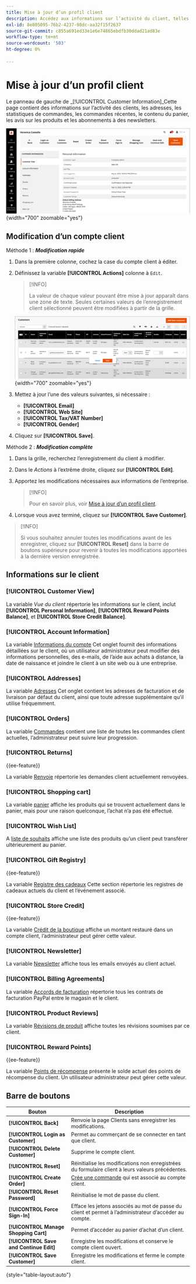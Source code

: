 ```yaml
---
title: Mise à jour d’un profil client
description: Accédez aux informations sur l’activité du client, telles que le moment où le client s’est connecté ou s’est déconnecté pour la dernière fois de son compte, et mettez à jour son profil.
exl-id: 8e805095-76b2-4237-98dc-aa32f15f2637
source-git-commit: c855a691ed33e1e6e74865ebdfb30ddad21ad83e
workflow-type: tm+mt
source-wordcount: '503'
ht-degree: 0%

---
```


# Mise à jour d’un profil client

Le panneau de gauche de _[!UICONTROL Customer Information]_Cette page contient des informations sur l’activité des clients, les adresses, les statistiques de commandes, les commandes récentes, le contenu du panier, les avis sur les produits et les abonnements à des newsletters.

![Profil client](assets/cust-profile.png){width="700" zoomable="yes"}

## Modification d’un compte client

Méthode 1 : **_Modification rapide_**

1. Dans la première colonne, cochez la case du compte client à éditer.

1. Définissez la variable **[!UICONTROL Actions]** colonne à `Edit`.

   >[!INFO]
   >
   >La valeur de chaque valeur pouvant être mise à jour apparaît dans une zone de texte. Seules certaines valeurs de l’enregistrement client sélectionné peuvent être modifiées à partir de la grille.

   ![Modification rapide](assets/customers-grid-quick-edit.png){width="700" zoomable="yes"}

1. Mettez à jour l’une des valeurs suivantes, si nécessaire :

   * **[!UICONTROL Email]**
   * **[!UICONTROL Web Site]**
   * **[!UICONTROL Tax/VAT Number]**
   * **[!UICONTROL Gender]**

1. Cliquez sur **[!UICONTROL Save]**.

Méthode 2 : **_Modification complète_**

1. Dans la grille, recherchez l’enregistrement du client à modifier.

1. Dans le _Actions_ à l’extrême droite, cliquez sur **[!UICONTROL Edit]**.

1. Apportez les modifications nécessaires aux informations de l’entreprise.

   >[!INFO]
   >
   >Pour en savoir plus, voir [Mise à jour d’un profil client](../customers/update-account.md).

1. Lorsque vous avez terminé, cliquez sur **[!UICONTROL Save Customer]**.

>[!INFO]
>
>Si vous souhaitez annuler toutes les modifications avant de les enregistrer, cliquez sur **[!UICONTROL Reset]** dans la barre de boutons supérieure pour revenir à toutes les modifications apportées à la dernière version enregistrée.

## Informations sur le client

### [!UICONTROL Customer View]

La variable _Vue du client_ répertorie les informations sur le client, inclut **[!UICONTROL Personal Information]**, **[!UICONTROL Reward Points Balance]**, et **[!UICONTROL Store Credit Balance]**.

### [!UICONTROL Account Information]

La variable [Informations du compte](../customers/account-dashboard-account-information.md) Cet onglet fournit des informations détaillées sur le client, où un utilisateur administrateur peut modifier des informations personnelles, des e-mails, de l’aide aux achats à distance, la date de naissance et joindre le client à un site web ou à une entreprise.

### [!UICONTROL Addresses]

La variable [Adresses](../customers/account-dashboard-address-book.md) Cet onglet contient les adresses de facturation et de livraison par défaut du client, ainsi que toute adresse supplémentaire qu’il utilise fréquemment.

### [!UICONTROL Orders]

La variable [Commandes](../stores-purchase/orders.md) contient une liste de toutes les commandes client actuelles, l’administrateur peut suivre leur progression.

### [!UICONTROL Returns]

{{ee-feature}}

La variable [Renvoie](../stores-purchase/returns.md) répertorie les demandes client actuellement renvoyées.

### [!UICONTROL Shopping cart]

La variable [panier](../stores-purchase/cart.md) affiche les produits qui se trouvent actuellement dans le panier, mais pour une raison quelconque, l’achat n’a pas été effectué.

### [!UICONTROL Wish List]

A [liste de souhaits](../stores-purchase/wishlists.md) affiche une liste des produits qu’un client peut transférer ultérieurement au panier.

### [!UICONTROL Gift Registry]

{{ee-feature}}

La variable [Registre des cadeaux](../merchandising-promotions/gift-registry-storefront.md) Cette section répertorie les registres de cadeaux actuels du client et l’événement associé.


### [!UICONTROL Store Credit]

{{ee-feature}}

La variable [Crédit de la boutique](../customers/store-credit.md) affiche un montant restauré dans un compte client, l’administrateur peut gérer cette valeur.

### [!UICONTROL Newsletter]

La variable [Newsletter](../merchandising-promotions/newsletters.md) affiche tous les emails envoyés au client actuel.

### [!UICONTROL Billing Agreements]

La variable [Accords de facturation](../stores-purchase/paypal-billing-agreements.md) répertorie tous les contrats de facturation PayPal entre le magasin et le client.

### [!UICONTROL Product Reviews]

La variable [Révisions de produit](../catalog/settings-advanced-product-reviews.md) affiche toutes les révisions soumises par ce client.

### [!UICONTROL Reward Points]

{{ee-feature}}

La variable [Points de récompense](../merchandising-promotions/rewards-loyalty.md) présente le solde actuel des points de récompense du client. Un utilisateur administrateur peut gérer cette valeur.

## Barre de boutons

| Bouton | Description |
|----------|--------------|
| **[!UICONTROL Back]** | Renvoie la page Clients sans enregistrer les modifications. |
| **[!UICONTROL Login as Customer]** | Permet au commerçant de se connecter en tant que client. |
| **[!UICONTROL Delete Customer]** | Supprime le compte client. |
| **[!UICONTROL Reset]** | Réinitialise les modifications non enregistrées du formulaire client à leurs valeurs précédentes. |
| **[!UICONTROL Create Order]** | [Crée une commande](../stores-purchase/customer-account-create-order.md) qui est associé au compte client. |
| **[!UICONTROL Reset Password]** | Réinitialise le mot de passe du client. |
| **[!UICONTROL Force Sign-In]** | Efface les jetons associés au mot de passe du client et permet à l’administrateur d’accéder au compte. |
| **[!UICONTROL Manage Shopping Cart]** | Permet d’accéder au panier d’achat d’un client. |
| **[!UICONTROL Save and Continue Edit]** | Enregistre les modifications et conserve le compte client ouvert. |
| **[!UICONTROL Save Customer]** | Enregistre les modifications et ferme le compte client. |

{style="table-layout:auto"}

